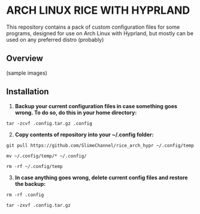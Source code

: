 # ARCH LINUX RICE WITH HYPRLAND

This repository contains a pack of custom configuration files for some programs, designed for use on Arch Linux with Hyprland, but mostly can be used on any preferred distro (probably)

## Overview

(sample images)

## Installation

1. **Backup your current configuration files in case something goes wrong. To do so, do this in your home directory:**

`tar -zcvf .config.tar.gz .config`

2. **Copy contents of repository into your ~/.config folder:**

`git pull https://github.com/SlimeChannel/rice_arch_hypr ~/.config/temp`

`mv ~/.config/temp/* ~/.config/`

`rm -rf ~/.config/temp`

3. **In case anything goes wrong, delete current config files and restore the backup:**

`rm -rf .config`

`tar -zxvf .config.tar.gz`
